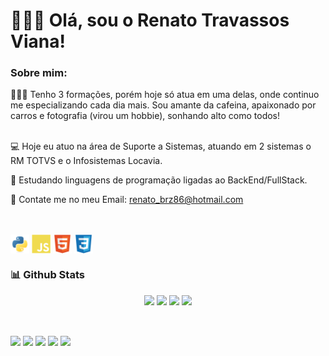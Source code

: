 
<h1 align="left"> 🙎🏼‍♂️ Olá, sou o Renato Travassos Viana!</h1>
 <h3 align="left"> Sobre mim: </h3> 
 <p align="left">
   
👨🏼‍🎓 Tenho 3 formações, porém hoje só atua em uma delas, onde continuo me especializando cada dia mais. Sou amante da cafeina, apaixonado por carros e fotografia (virou um hobbie), sonhando alto como todos!<br /><br />

💻 Hoje eu atuo na área de Suporte a Sistemas, atuando em 2 sistemas o RM TOTVS e o Infosistemas Locavia.<br />

📖 Estudando linguagens de programação ligadas ao BackEnd/FullStack.<br />

📧 Contate me no meu Email: renato_brz86@hotmail.com<br />
 </p>
<br>
<div style="display: inline_block"><br>
  <img align="center" alt="Renato-Python" height="30" width="30" src="https://raw.githubusercontent.com/devicons/devicon/master/icons/python/python-original.svg">
  <img align="center" alt="Renato-Js" height="30" width="30" src="https://raw.githubusercontent.com/devicons/devicon/master/icons/javascript/javascript-plain.svg"> 
  <img align="center" alt="Renato-HTML" height="30" width="30" src="https://raw.githubusercontent.com/devicons/devicon/master/icons/html5/html5-original.svg">
  <img align="center" alt="Renato-CSS" height="30" width="30" src="https://raw.githubusercontent.com/devicons/devicon/master/icons/css3/css3-original.svg">
</div>
<h3 align="left">📊 Github Stats</h3>
<div align="center">
  
  <img height="196em" src="https://github-readme-stats.vercel.app/api?username=renatobrz86&show_icons=true&bg_color=0d1117&hide_border=true&locale=pt-br"/>  
  <img height="1960em" src="https://github-readme-stats.vercel.app/api/top-langs/?username=renatobrz86&theme=transparent&langs_count=8&bg_color=0d1117&hide_border=true&locale=pt-br"/>
  <img height="150em" src="https://github-readme-activity-graph.vercel.app/graph?username=renatobrz86&bg_color=0d1117&color=589edd&line=0259d2&point=f5c402&area=true&hide_border=true&hide_title=true"/>
  <img height="106em" src="https://github-readme-streak-stats.herokuapp.com/?user=renatobrz86&theme=tokyonight-duo&hide_border=true&locale=pt_BR&date_format=j%20M%5B%20Y%5D&mode=weekly"/>
</div>
</div>
<br>
  
  ##
 
<div> 
  <a href="https://www.youtube.com/@puntoow" target="_blank"><img src="https://img.shields.io/badge/YouTube-FF0000?style=for-the-badge&logo=youtube&logoColor=white" target="_blank"></a>
  <a href="https://instagram.com/renatobrz86" target="_blank"><img src="https://img.shields.io/badge/-Instagram-%23E4405F?style=for-the-badge&logo=instagram&logoColor=white" target="_blank"></a>
 	<a href="https://www.twitch.tv/renatobrz86" target="_blank"><img src="https://img.shields.io/badge/Twitch-9146FF?style=for-the-badge&logo=twitch&logoColor=white" target="_blank"></a>
  <a href = "mailto:renatobrz86@gmail.com"><img src="https://img.shields.io/badge/-Gmail-%23333?style=for-the-badge&logo=hotmail&logoColor=white" target="_blank"></a>
  <a href="https://www.linkedin.com/in/renato-travassos/" target="_blank"><img src="https://img.shields.io/badge/-LinkedIn-%230077B5?style=for-the-badge&logo=linkedin&logoColor=white" target="_blank"></a> 
  
</div>
